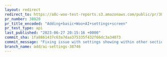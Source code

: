 ```yaml
---
layout: redirect
redirect_to: https://a8c-woo-test-reports.s3.amazonaws.com/public/pr/38920/api/index.html
pr_number: 38920
pr_title_encoded: "Adding+basic+Woo+AI+settings+screen"
pr_test_type: api
last_published: "2023-06-27 20:15:16 +0000"
commit_sha: 1fa8861437c63a7daa375335f432f66dc3a34073
commit_message: "Fixing issue with settings showing within other sections."
branch_name: add/ai-settings-38746
---
```

